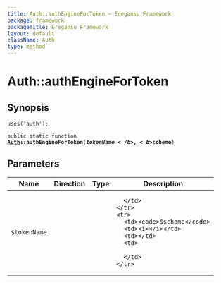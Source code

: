 ```yaml
---
title: Auth::authEngineForToken — Eregansu Framework
package: framework
packageTitle: Eregansu Framework
layout: default
className: Auth
type: method
---
```


# Auth::authEngineForToken

## Synopsis

<code>uses('auth');</code>

<code>public static function <b><a href="Auth">Auth</a>::authEngineForToken</b>(<b>$tokenName</b>, <b>$scheme</b>)</code>

## Parameters

<table>
  <thead>
    <tr>
      <th>Name</th>
      <th>Direction</th>
      <th>Type</th>
      <th>Description</th>
    </tr>
  </thead>
  <tbody>
    <tr>
      <td><code>$tokenName</code>
      <td><i></i></td>
      <td></td>
      <td>

      </td>
    </tr>
    <tr>
      <td><code>$scheme</code>
      <td><i></i></td>
      <td></td>
      <td>

      </td>
    </tr>
  </tbody>
</table>

